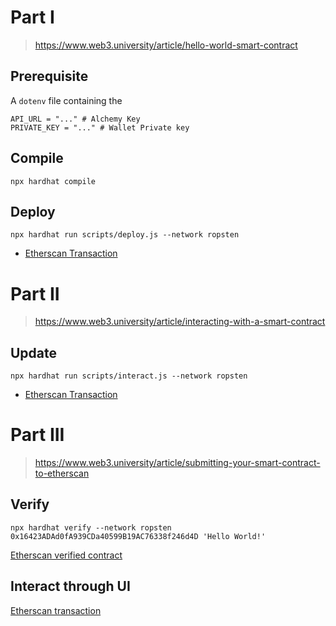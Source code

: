 # Part I
> https://www.web3.university/article/hello-world-smart-contract

## Prerequisite
A `dotenv` file containing the 
```dotenv
API_URL = "..." # Alchemy Key
PRIVATE_KEY = "..." # Wallet Private key
```

## Compile
```shell
npx hardhat compile
```

## Deploy
```shell
npx hardhat run scripts/deploy.js --network ropsten
```
* [Etherscan Transaction](https://ropsten.etherscan.io/tx/0xbdcd5cafb6dcf8cccce408c6f836f085cbb23a34842fc987eac9032eb2dcd7cc)

# Part II
> https://www.web3.university/article/interacting-with-a-smart-contract

## Update
```shell
npx hardhat run scripts/interact.js --network ropsten
```
* [Etherscan Transaction](https://ropsten.etherscan.io/tx/0x4d7b2757eb941e2a8af9c6d6e42c8f68269e9ebca8a735298009d63db718754d)

# Part III
> https://www.web3.university/article/submitting-your-smart-contract-to-etherscan

## Verify
```aidl
npx hardhat verify --network ropsten 0x16423ADAd0fA939CDa40599B19AC76338f246d4D 'Hello World!'
```
[Etherscan verified contract](https://ropsten.etherscan.io/address/0x16423ADAd0fA939CDa40599B19AC76338f246d4D#code)

## Interact through UI
[Etherscan transaction](https://ropsten.etherscan.io/tx/0x64353683b3b6a7327719992a4a031c0ee7be5382ca670ecd939aa289dce37a17)